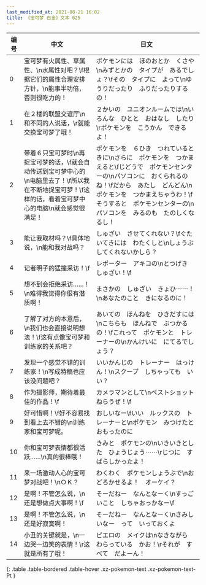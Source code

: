 ```yaml
---
last_modified_at: 2021-08-21 16:02
title: 《宝可梦 白金》文本 025
---
```

| 编号 | 中文 | 日文 |
| ---- | ---- | ---- |
| 0 | 宝可梦有火属性、草属性、\n水属性对吧？\f根据它们的属性合理安排方针，\n能事半功倍，否则很吃力的！ | ポケモンには　ほのおとか　くさや\nみずとかの　タイプが　あるでしょ？\fその　タイプに　よって\nゆうりだったり　ふりだったりするの！ |
| 1 | 在２楼的联盟交谊厅\n和不同的人说话，\r就能交换宝可梦了哦！ | ２かいの　ユニオンルームでは\nいろんな　ひとと　おはなし　したり\rポケモンを　こうかん　できるよ！ |
| 2 | 带着６只宝可梦时\n再捉宝可梦的话，\f就会自动传送到宝可梦中心的\n电脑里去了！\f所以我在不断地捉宝可梦！\f这样的话，看着宝可梦中心的电脑\n就会感觉很满足！ | ポケモンを　６ひき　つれているときに\nさらに　ポケモンを　つかまえると\fじどうで　ポケモンセンターの\nパソコンに　おくられるのね！\fだから　あたし　どんどん\nポケモンを　つかまえちゃうわ！\fそうすると　ポケモンセンターの\nパソコンを　みるのも　たのしくなるし！ |
| 3 | 能让我取材吗？\f具体地说，\n能和我对战吗？ | しゅざい　させてくれない？\fぐたいてきには　わたくしと\nしょうぶ　してくれないかしら？ |
| 4 | 记者明子的猛撞采访！\f | レポーター　アキコの\nとつげき　しゅざい！\f |
| 5 | 想不到会拒绝采访……！\n难得我觉得你很有潜质啊！ | まさかの　しゅざい　きょひ⋯⋯！\nあなたのこと　きになるのに！ |
| 6 | 了解了对方的本意后，\n我们也会直接说明想法！\f这有点像宝可梦和训练家的关系吧？ | あいての　ほんねを　ひきだすには\nこちらも　ほんねで　ぶつかるの！\fこれって　ポケモンと　トレーナーの\nかんけいに　にてるでしょう？ |
| 7 | 发现一个感觉不错的训练家！\n写成特稿也应该没问题吧？ | いいかんじの　トレーナー　はっけん！\nスクープ　しちゃっても　いい？ |
| 8 | 作为摄影师，期待着最佳的作品！\f | カメラマンとして\nベストショット　ねらうぜ！\f |
| 9 | 好可惜啊！\f好不容易找到看上去不错的\n训练家和宝可梦呢。 | おしいなー\fいい　ルックスの　トレーナーと\nポケモン　みつけたと　おもったのに |
| 10 | 你和宝可梦表情都很活跃……\n真的很棒哦！ | きみと　ポケモンの\nいきいきとした　ひょうじょう⋯⋯\rじつに　すばらしかったよ！ |
| 11 | 来一场激动人心的宝可梦对战吧！\nＯＫ？ | わくわく　ポケモンしょうぶで\nおどろかせるよ！　オーケイ？ |
| 12 | 是啊！不管怎么说，\n还是想做点大事啊！\f | そーだねー　なんとなーく\nすっごいこと　しちゃおっかなー\f |
| 13 | 是啊！不管怎么说，\n还是好寂寞啊！ | そーだねー　なんとなーく\nさみしいなー　って　いっておくよ |
| 14 | 小丑的关键就是，\n一边哭一边笑的表情！\r这就是所有了哦！ | ピエロの　メイクは\nなきながら　わらっている　かお！\rそれが　すべて　だよーん！ |
{: .table .table-bordered .table-hover .xz-pokemon-text .xz-pokemon-text-Pt }